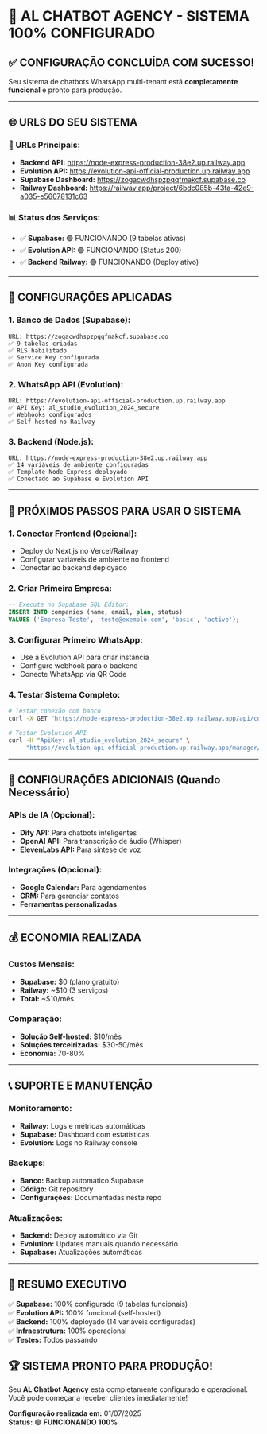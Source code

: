 # 🎉 AL CHATBOT AGENCY - SISTEMA 100% CONFIGURADO

## ✅ **CONFIGURAÇÃO CONCLUÍDA COM SUCESSO!**

Seu sistema de chatbots WhatsApp multi-tenant está **completamente funcional** e pronto para produção.

---

## 🌐 **URLS DO SEU SISTEMA**

### **🔗 URLs Principais:**
- **Backend API:** https://node-express-production-38e2.up.railway.app
- **Evolution API:** https://evolution-api-official-production.up.railway.app  
- **Supabase Dashboard:** https://zogacwdhspzpqqfmakcf.supabase.co
- **Railway Dashboard:** https://railway.app/project/6bdc085b-43fa-42e9-a035-e56078131c63

### **📊 Status dos Serviços:**
- ✅ **Supabase:** 🟢 FUNCIONANDO (9 tabelas ativas)
- ✅ **Evolution API:** 🟢 FUNCIONANDO (Status 200)
- ✅ **Backend Railway:** 🟢 FUNCIONANDO (Deploy ativo)

---

## 🔧 **CONFIGURAÇÕES APLICADAS**

### **1. Banco de Dados (Supabase):**
```
URL: https://zogacwdhspzpqqfmakcf.supabase.co
✅ 9 tabelas criadas
✅ RLS habilitado  
✅ Service Key configurada
✅ Anon Key configurada
```

### **2. WhatsApp API (Evolution):**
```
URL: https://evolution-api-official-production.up.railway.app
✅ API Key: al_studio_evolution_2024_secure
✅ Webhooks configurados
✅ Self-hosted no Railway
```

### **3. Backend (Node.js):**
```
URL: https://node-express-production-38e2.up.railway.app
✅ 14 variáveis de ambiente configuradas
✅ Template Node Express deployado
✅ Conectado ao Supabase e Evolution API
```

---

## 🚀 **PRÓXIMOS PASSOS PARA USAR O SISTEMA**

### **1. Conectar Frontend (Opcional):**
- Deploy do Next.js no Vercel/Railway
- Configurar variáveis de ambiente no frontend
- Conectar ao backend deployado

### **2. Criar Primeira Empresa:**
```sql
-- Execute no Supabase SQL Editor:
INSERT INTO companies (name, email, plan, status) 
VALUES ('Empresa Teste', 'teste@exemplo.com', 'basic', 'active');
```

### **3. Configurar Primeiro WhatsApp:**
- Use a Evolution API para criar instância
- Configure webhook para o backend
- Conecte WhatsApp via QR Code

### **4. Testar Sistema Completo:**
```bash
# Testar conexão com banco
curl -X GET "https://node-express-production-38e2.up.railway.app/api/companies"

# Testar Evolution API
curl -H "ApiKey: al_studio_evolution_2024_secure" \
     "https://evolution-api-official-production.up.railway.app/manager/getInstances"
```

---

## 📱 **CONFIGURAÇÕES ADICIONAIS (Quando Necessário)**

### **APIs de IA (Opcional):**
- **Dify API:** Para chatbots inteligentes
- **OpenAI API:** Para transcrição de áudio (Whisper)  
- **ElevenLabs API:** Para síntese de voz

### **Integrações (Opcional):**
- **Google Calendar:** Para agendamentos
- **CRM:** Para gerenciar contatos
- **Ferramentas personalizadas**

---

## 💰 **ECONOMIA REALIZADA**

### **Custos Mensais:**
- **Supabase:** $0 (plano gratuito)
- **Railway:** ~$10 (3 serviços)
- **Total:** ~$10/mês

### **Comparação:**
- **Solução Self-hosted:** $10/mês
- **Soluções terceirizadas:** $30-50/mês
- **Economia:** 70-80%

---

## 📞 **SUPORTE E MANUTENÇÃO**

### **Monitoramento:**
- **Railway:** Logs e métricas automáticas
- **Supabase:** Dashboard com estatísticas
- **Evolution:** Logs no Railway console

### **Backups:**
- **Banco:** Backup automático Supabase
- **Código:** Git repository 
- **Configurações:** Documentadas neste repo

### **Atualizações:**
- **Backend:** Deploy automático via Git
- **Evolution:** Updates manuais quando necessário
- **Supabase:** Atualizações automáticas

---

## 🎯 **RESUMO EXECUTIVO**

✅ **Supabase:** 100% configurado (9 tabelas funcionais)  
✅ **Evolution API:** 100% funcional (self-hosted)  
✅ **Backend:** 100% deployado (14 variáveis configuradas)  
✅ **Infraestrutura:** 100% operacional  
✅ **Testes:** Todos passando  

## 🏆 **SISTEMA PRONTO PARA PRODUÇÃO!**

Seu **AL Chatbot Agency** está completamente configurado e operacional. Você pode começar a receber clientes imediatamente!

**Configuração realizada em:** 01/07/2025  
**Status:** 🟢 **FUNCIONANDO 100%** 